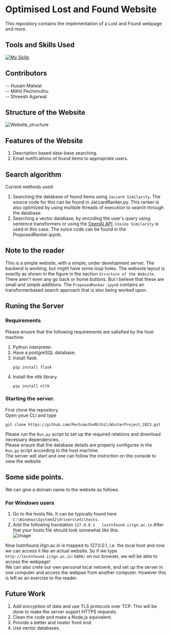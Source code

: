 # Optimised Lost and Found Website
This repository contains the implementation of  a Lost and Found webpage and more.

## Tools and Skills Used
[![My Skills](https://skillicons.dev/icons?i=flask,html,css,py,vscode,git,postgres)](https://skillicons.dev)  

## Contributors
-- Husain Malwat  
-- Mithil Pechimuthu  
-- Shreesh Agarwal  

## Structure of the Website
![Website_structure](https://github.com/PechimuthuMithil/WinterProject_2023/assets/119656326/5304190e-37ed-44e3-ac62-3e9838778647)

## Features of the Website
1) Description based data-base searching.  
2) Email notifications of found items to appropriate users.
 
## Search algorithm  
Current methods used:
1) Searching the database of found items using `Jaccard Similarity`. The source code for this can be found in JaccardRanker.py. This ranker is also optimized by using multiple threads of execution to search through the database.
2) Searching a vector database, by encoding the user's query using sentence transformers or using the [OpenAI API](https://platform.openai.com/docs/guides/embeddings/what-are-embeddings). `Cosine Similarity` is used in this case. The surce code can be found in the ProposedRanker.ipynb.

## Note to the reader
This is a simple website, with a simple, under development server. The backend is working, but might have some loop holes. The websote layout is exactly as shown in the figure in the section `Structure of the Website`. There aren't even any go back or home buttons. But I believe that these are small and simple additions. The `ProposedRanker.ipynb` contains an transformerbased search approach that is also being worked upon.  

## Runing the Server
### Requirements  
Please enusre that the following requirements are satisfied by the host machine.
1) Python interpreter.
2) Have a postgreSQL database.
3) Install flask.
   ```
   pip install flask
   ```
4) Install the nltk library.
   ```
   pip install nltk
   ```

### Starting the server.
First clone the repository.  
Open youe CLI and type
```
git clone https://github.com/PechimuthuMithil/WinterProject_2023.git
```

Please run the `Run.py` script to set up the required relations and download necessary dependencies.  
Please ensure that the database details are properly configures in the `Run.py` script according to the host machine.  
The server will start and one can follow the instriction on the console to view the website.  

## Some side points.
We can give a domain name to the website as follows. 
### For Windows users
1) Go to the hosts file. It can be typically found here `C:\Windows\System32\drivers\etc\hosts`.
2) Add the following translation
  `127.0.0.1   lostnfound.iitgn.ac.in`
   After that your hosts file should look somewhat like this.  
   ![image](https://github.com/PechimuthuMithil/WinterProject_2023/assets/119656326/73e2cae0-ad5f-4484-8731-ecf503e65171)  

Now lostnfound.iitgn.ac.in is mapped to 127.0.0.1, i.e. the local host and now we can access it like an actual website.
So if we type `http://lostnfound.iitgn.ac.in:5000/` on our browser, we will be able to access the webpage!  
We can also crete our own personal local netowrk, and set up the server in one computer and access the webpae from another computer. However this is left as an exercise to the reader.


## Future Work
1) Add encryption of data and use TLS protocols over TCP. This will be done to make the server suppirt HTTPS requests.
2) Clean the code and make a Node.js equivalent.
3) Provide a better and neater front end.
4) Use vector databases.  
